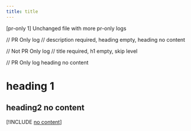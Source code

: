 ```yaml
---
title: title
---
```


[pr-only 1] Unchanged file with more pr-only logs

// PR Only log
// description required, heading empty, heading no content

// Not PR Only log
// title required, h1 empty, skip level

// PR Only log heading no content
# heading 1
## heading2 no content
[!INCLUDE [no content](./includes/no-content.md)]

